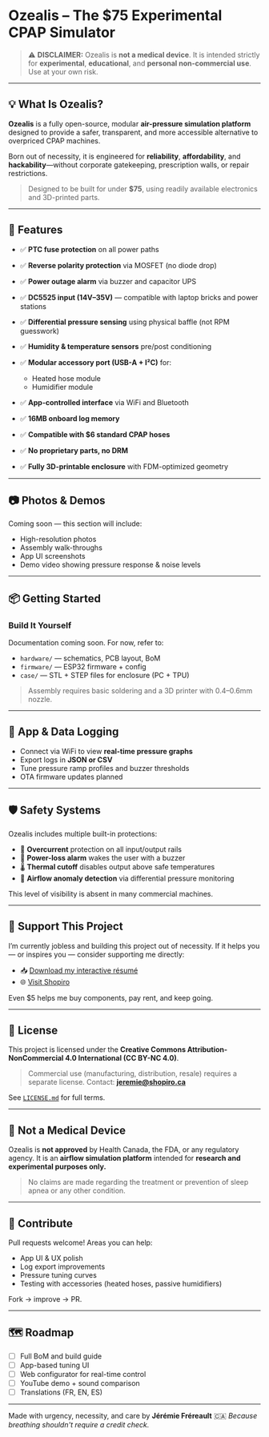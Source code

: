 # Ozealis – The \$75 Experimental CPAP Simulator

> ⚠️ **DISCLAIMER:** Ozealis is **not a medical device**. It is intended strictly for **experimental**, **educational**, and **personal non-commercial use**. Use at your own risk.

---

## 💡 What Is Ozealis?

**Ozealis** is a fully open-source, modular **air-pressure simulation platform** designed to provide a safer, transparent, and more accessible alternative to overpriced CPAP machines.

Born out of necessity, it is engineered for **reliability**, **affordability**, and **hackability**—without corporate gatekeeping, prescription walls, or repair restrictions.

> Designed to be built for under **\$75**, using readily available electronics and 3D-printed parts.

---

## 🔧 Features

* ✅ **PTC fuse protection** on all power paths
* ✅ **Reverse polarity protection** via MOSFET (no diode drop)
* ✅ **Power outage alarm** via buzzer and capacitor UPS
* ✅ **DC5525 input (14V–35V)** — compatible with laptop bricks and power stations
* ✅ **Differential pressure sensing** using physical baffle (not RPM guesswork)
* ✅ **Humidity & temperature sensors** pre/post conditioning
* ✅ **Modular accessory port (USB-A + I²C)** for:

  * Heated hose module
  * Humidifier module
* ✅ **App-controlled interface** via WiFi and Bluetooth
* ✅ **16MB onboard log memory**
* ✅ **Compatible with \$6 standard CPAP hoses**
* ✅ **No proprietary parts, no DRM**
* ✅ **Fully 3D-printable enclosure** with FDM-optimized geometry

---

## 📷 Photos & Demos

Coming soon — this section will include:

* High-resolution photos
* Assembly walk-throughs
* App UI screenshots
* Demo video showing pressure response & noise levels

---

## 📦 Getting Started

### Build It Yourself

Documentation coming soon. For now, refer to:

* `hardware/` — schematics, PCB layout, BoM
* `firmware/` — ESP32 firmware + config
* `case/` — STL + STEP files for enclosure (PC + TPU)

> Assembly requires basic soldering and a 3D printer with 0.4–0.6mm nozzle.

---

## 📱 App & Data Logging

* Connect via WiFi to view **real-time pressure graphs**
* Export logs in **JSON or CSV**
* Tune pressure ramp profiles and buzzer thresholds
* OTA firmware updates planned

---

## 🛡️ Safety Systems

Ozealis includes multiple built-in protections:

* 🧯 **Overcurrent** protection on all input/output rails
* 🔔 **Power-loss alarm** wakes the user with a buzzer
* 🌡️ **Thermal cutoff** disables output above safe temperatures
* 💨 **Airflow anomaly detection** via differential pressure monitoring

This level of visibility is absent in many commercial machines.

---

## 💸 Support This Project

I’m currently jobless and building this project out of necessity. If it helps you — or inspires you — consider supporting me directly:

* 📥 [Download my interactive résumé](https://shopiro.ca/cv)
* 🌐 [Visit Shopiro](https://shopiro.ca)

Even \$5 helps me buy components, pay rent, and keep going.

---

## 📄 License

This project is licensed under the **Creative Commons Attribution-NonCommercial 4.0 International (CC BY-NC 4.0)**.

> Commercial use (manufacturing, distribution, resale) requires a separate license.
> Contact: **[jeremie@shopiro.ca](mailto:jeremie@shopiro.ca)**

See [`LICENSE.md`](LICENSE.md) for full terms.

---

## 🚫 Not a Medical Device

Ozealis is **not approved** by Health Canada, the FDA, or any regulatory agency.
It is an **airflow simulation platform** intended for **research and experimental purposes only.**

> No claims are made regarding the treatment or prevention of sleep apnea or any other condition.

---

## 🤝 Contribute

Pull requests welcome! Areas you can help:

* App UI & UX polish
* Log export improvements
* Pressure tuning curves
* Testing with accessories (heated hoses, passive humidifiers)

Fork → improve → PR.

---

## 🗺️ Roadmap

* [ ] Full BoM and build guide
* [ ] App-based tuning UI
* [ ] Web configurator for real-time control
* [ ] YouTube demo + sound comparison
* [ ] Translations (FR, EN, ES)

---

Made with urgency, necessity, and care by **Jérémie Fréreault** 🇨🇦
*Because breathing shouldn't require a credit check.*

